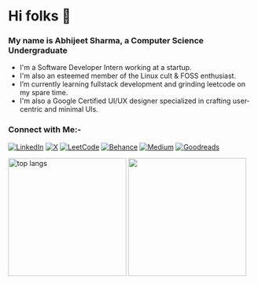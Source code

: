 # Hi folks 👋
### My name is Abhijeet Sharma, a Computer Science Undergraduate

- I'm a Software Developer Intern working at a startup.
- I'm also an esteemed member of the Linux cult & FOSS enthusiast.
- I’m currently learning fullstack development and grinding leetcode on my spare time.
- I'm also a Google Certified UI/UX designer specialized in crafting user-centric and minimal UIs.

### Connect with Me:-
[![LinkedIn](https://img.shields.io/badge/linkedin-%230077B5.svg?style=for-the-badge&logo=linkedin&logoColor=white)](https://www.linkedin.com/in/abhijeet-sharma-994064227/)
[![X](https://img.shields.io/badge/X-%23000000.svg?style=for-the-badge&logo=X&logoColor=white)](https://x.com/badmuffin06)
[![LeetCode](https://img.shields.io/badge/LeetCode-000000?style=for-the-badge&logo=LeetCode&logoColor=#d16c06)](https://leetcode.com/u/badmuffin/)
[![Behance](https://img.shields.io/badge/Behance-1769ff?style=for-the-badge&logo=behance&logoColor=white)](https://www.behance.net/abhijeetsharma17)
[![Medium](https://img.shields.io/badge/Medium-12100E?style=for-the-badge&logo=medium&logoColor=white)](https://medium.com/@badmuffin)
[![Goodreads](https://img.shields.io/badge/Goodreads-F3F1EA?style=for-the-badge&logo=goodreads&logoColor=372213)](https://www.goodreads.com/user/show/175489428-abhijeet)

<div align=left>
  <img height=240 src="https://github-readme-stats.vercel.app/api/top-langs/?username=badmuffin&hide=HTML&langs_count=10&layout=compact&theme=vue&border_radius=10&size_weight=0.5&count_weight=0.5&exclude_repo=github-readme-stats" alt="top langs" />
  <img height=240 src="https://leetcard.jacoblin.cool/badmuffin?theme=dracula" />
</div>

